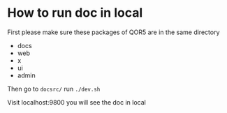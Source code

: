 # How to run doc in local

First please make sure these packages of QOR5 are in the same directory

- docs
- web
- x
- ui
- admin

Then go to `docsrc/` run `./dev.sh`

Visit localhost:9800 you will see the doc in local
